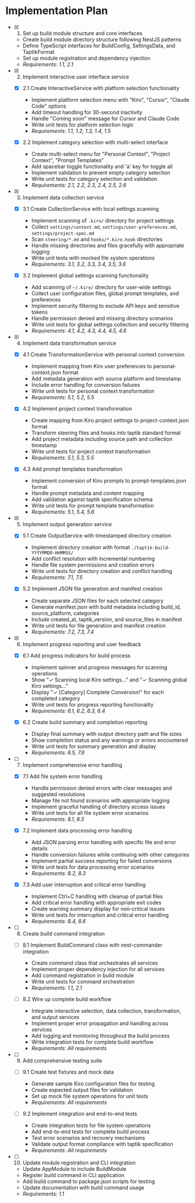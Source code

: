 # Implementation Plan

- [x] 1. Set up build module structure and core interfaces
  - Create build module directory structure following NestJS patterns
  - Define TypeScript interfaces for BuildConfig, SettingsData, and TaptikFormat
  - Set up module registration and dependency injection
  - _Requirements: 1.1, 2.1_

- [x] 2. Implement interactive user interface service
  - [x] 2.1 Create InteractiveService with platform selection functionality
    - Implement platform selection menu with "Kiro", "Cursor", "Claude Code" options
    - Add timeout handling for 30-second inactivity
    - Handle "Coming soon" message for Cursor and Claude Code
    - Write unit tests for platform selection logic
    - _Requirements: 1.1, 1.2, 1.3, 1.4, 1.5_

  - [x] 2.2 Implement category selection with multi-select interface
    - Create multi-select menu for "Personal Context", "Project Context", "Prompt Templates"
    - Add spacebar toggle functionality and 'a' key for toggle all
    - Implement validation to prevent empty category selection
    - Write unit tests for category selection and validation
    - _Requirements: 2.1, 2.2, 2.3, 2.4, 2.5, 2.6_

- [x] 3. Implement data collection service
  - [x] 3.1 Create CollectionService with local settings scanning
    - Implement scanning of `.kiro/` directory for project settings
    - Collect `settings/context.md`, `settings/user-preferences.md`, `settings/project-spec.md`
    - Scan `steering/*.md` and `hooks/*.kiro.hook` directories
    - Handle missing directories and files gracefully with appropriate logging
    - Write unit tests with mocked file system operations
    - _Requirements: 3.1, 3.2, 3.3, 3.4, 3.5, 3.6_

  - [x] 3.2 Implement global settings scanning functionality
    - Add scanning of `~/.kiro/` directory for user-wide settings
    - Collect user configuration files, global prompt templates, and preferences
    - Implement security filtering to exclude API keys and sensitive tokens
    - Handle permission denied and missing directory scenarios
    - Write unit tests for global settings collection and security filtering
    - _Requirements: 4.1, 4.2, 4.3, 4.4, 4.5, 4.6_

- [x] 4. Implement data transformation service
  - [x] 4.1 Create TransformationService with personal context conversion
    - Implement mapping from Kiro user preferences to personal-context.json format
    - Add metadata generation with source platform and timestamp
    - Include error handling for conversion failures
    - Write unit tests for personal context transformation
    - _Requirements: 5.1, 5.2, 5.5_

  - [x] 4.2 Implement project context transformation
    - Create mapping from Kiro project settings to project-context.json format
    - Transform steering files and hooks into taptik standard format
    - Add project metadata including source path and collection timestamp
    - Write unit tests for project context transformation
    - _Requirements: 5.1, 5.3, 5.5_

  - [x] 4.3 Add prompt templates transformation
    - Implement conversion of Kiro prompts to prompt-templates.json format
    - Handle prompt metadata and content mapping
    - Add validation against taptik specification schema
    - Write unit tests for prompt template transformation
    - _Requirements: 5.1, 5.4, 5.6_

- [x] 5. Implement output generation service
  - [x] 5.1 Create OutputService with timestamped directory creation
    - Implement directory creation with format `./taptik-build-YYYYMMDD-HHMMSS/`
    - Add conflict resolution with incremental numbering
    - Handle file system permissions and creation errors
    - Write unit tests for directory creation and conflict handling
    - _Requirements: 7.1, 7.5_

  - [x] 5.2 Implement JSON file generation and manifest creation
    - Create separate JSON files for each selected category
    - Generate manifest.json with build metadata including build_id, source_platform, categories
    - Include created_at, taptik_version, and source_files in manifest
    - Write unit tests for file generation and manifest creation
    - _Requirements: 7.2, 7.3, 7.4_

- [x] 6. Implement progress reporting and user feedback
  - [x] 6.1 Add progress indicators for build process
    - Implement spinner and progress messages for scanning operations
    - Show "✓ Scanning local Kiro settings..." and "✓ Scanning global Kiro settings..."
    - Display "✓ [Category] Complete Conversion!" for each completed category
    - Write unit tests for progress reporting functionality
    - _Requirements: 6.1, 6.2, 6.3, 6.4_

  - [x] 6.2 Create build summary and completion reporting
    - Display final summary with output directory path and file sizes
    - Show completion status and any warnings or errors encountered
    - Write unit tests for summary generation and display
    - _Requirements: 6.5, 7.6_

- [ ] 7. Implement comprehensive error handling
  - [x] 7.1 Add file system error handling
    - Handle permission denied errors with clear messages and suggested resolutions
    - Manage file not found scenarios with appropriate logging
    - Implement graceful handling of directory access issues
    - Write unit tests for all file system error scenarios
    - _Requirements: 8.1, 8.5_

  - [x] 7.2 Implement data processing error handling
    - Add JSON parsing error handling with specific file and error details
    - Handle conversion failures while continuing with other categories
    - Implement partial success reporting for failed conversions
    - Write unit tests for data processing error scenarios
    - _Requirements: 8.2, 8.3_

  - [x] 7.3 Add user interruption and critical error handling
    - Implement Ctrl+C handling with cleanup of partial files
    - Add critical error handling with appropriate exit codes
    - Create warning summary display for non-critical issues
    - Write unit tests for interruption and critical error handling
    - _Requirements: 8.4, 8.6_

- [ ] 8. Create build command integration
  - [ ] 8.1 Implement BuildCommand class with nest-commander integration
    - Create command class that orchestrates all services
    - Implement proper dependency injection for all services
    - Add command registration in build module
    - Write unit tests for command orchestration
    - _Requirements: 1.1, 2.1_

  - [ ] 8.2 Wire up complete build workflow
    - Integrate interactive selection, data collection, transformation, and output services
    - Implement proper error propagation and handling across services
    - Add logging and monitoring throughout the build process
    - Write integration tests for complete build workflow
    - _Requirements: All requirements_

- [ ] 9. Add comprehensive testing suite
  - [ ] 9.1 Create test fixtures and mock data
    - Generate sample Kiro configuration files for testing
    - Create expected output files for validation
    - Set up mock file system operations for unit tests
    - _Requirements: All requirements_

  - [ ] 9.2 Implement integration and end-to-end tests
    - Create integration tests for file system operations
    - Add end-to-end tests for complete build process
    - Test error scenarios and recovery mechanisms
    - Validate output format compliance with taptik specification
    - _Requirements: All requirements_

- [ ] 10. Update module registration and CLI integration
  - Update AppModule to include BuildModule
  - Register build command in CLI application
  - Add build command to package.json scripts for testing
  - Update documentation with build command usage
  - _Requirements: 1.1_
